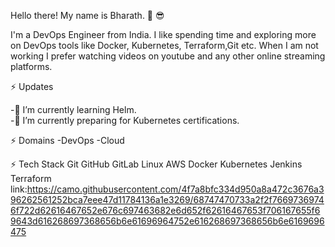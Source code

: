 Hello there! My name is Bharath. 👋 😎

I'm a DevOps Engineer from India. I like spending time and exploring more on DevOps tools like Docker, Kubernetes, Terraform,Git etc. When I am not working I prefer watching videos on youtube and any other online streaming platforms.

⚡ Updates

-🔭 I’m currently learning Helm.               
-🌱 I’m currently preparing for Kubernetes certifications.

⚡ Domains
-DevOps
-Cloud
   
⚡ Tech Stack
Git GitHub GitLab Linux AWS Docker Kubernetes Jenkins Terraform 
link:https://camo.githubusercontent.com/4f7a8bfc334d950a8a472c3676a396262561252bca7eee47d11784136a1e3269/68747470733a2f2f76697369746f722d62616467652e676c697463682e6d652f62616467653f706167655f69643d616268697368656b6e61696964752e616268697368656b6e6169696475
